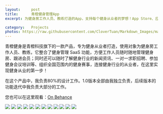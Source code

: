 ```yaml
---
layout:     post
title:      青橙健身管理App
excerpt: 为健身房工作人员、教练打造的App，支持每个健身从业者的梦想！App Store、应用宝可搜索下载

category:	Projects
photos: https://raw.githubusercontent.com/CloverTuan/Markdown_Images/master/qc-staff/qcstaff-cover.png
---
```


青橙健身是青橙科技旗下的一款产品，专为健身从业者打造，使用对象为健身房工作人员、教练，它整合了健身管理 SaaS 功能，方便工作人员随时随地管理健身房、跟进会员；同时还可以随时了解健身行业的新闻资讯、一对一求职招聘、参加健身会议培训等、组织全国范围内的健身赛事，连接健身行业的从业者，在这里实现健身从业的第一步！

在这个产品中，我负责80%的设计工作。1.0版本全部由我独立负责，后续版本的功能迭代中我负责大部分的工作。

您也可以在这里观看：[On Behance](https://www.behance.net/gallery/71708425/AppAn-App-for-gym-management)

![](https://raw.githubusercontent.com/CloverTuan/Markdown_Images/master/qc-staff/1.jpg)
![](https://raw.githubusercontent.com/CloverTuan/Markdown_Images/master/qc-staff/2.jpg)
![](https://raw.githubusercontent.com/CloverTuan/Markdown_Images/master/qc-staff/3.jpg)
![](https://raw.githubusercontent.com/CloverTuan/Markdown_Images/master/qc-staff/4.jpg)
![](https://raw.githubusercontent.com/CloverTuan/Markdown_Images/master/qc-staff/5.jpg)
![](https://raw.githubusercontent.com/CloverTuan/Markdown_Images/master/qc-staff/6.jpg)
![](https://raw.githubusercontent.com/CloverTuan/Markdown_Images/master/qc-staff/7.jpg)
![](https://raw.githubusercontent.com/CloverTuan/Markdown_Images/master/qc-staff/8.jpg)
![](https://raw.githubusercontent.com/CloverTuan/Markdown_Images/master/qc-staff/9.jpg)
![](https://raw.githubusercontent.com/CloverTuan/Markdown_Images/master/qc-staff/10.jpg)
![](https://raw.githubusercontent.com/CloverTuan/Markdown_Images/master/qc-staff/11.jpg)
![](https://raw.githubusercontent.com/CloverTuan/Markdown_Images/master/qc-staff/12.jpg)


